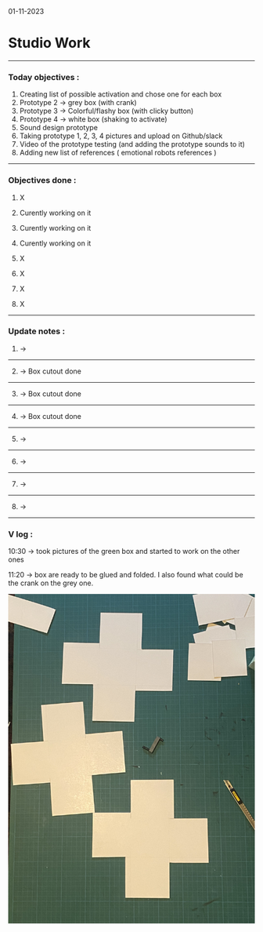 01-11-2023
# Studio Work 

---

### Today objectives :
1. Creating list of possible activation and chose one for each box
2. Prototype 2 -> grey box (with crank)
3. Prototype 3 -> Colorful/flashy box (with clicky button)
4. Prototype 4 -> white box (shaking to activate)
5. Sound design prototype
6. Taking prototype 1, 2, 3, 4 pictures and upload on Github/slack
7. Video of the prototype testing (and adding the prototype sounds to it)
8. Adding new list of references ( emotional robots references )

---

### Objectives done : 

1. X

2. Curently working on it

3. Curently working on it

4. Curently working on it

5. X 

6. X

7. X

8. X

---

### Update notes : 

1. -> 

---

2. -> Box cutout done 

---

3. -> Box cutout done 

---

4. -> Box cutout done 

---

5. ->

---

6. ->

---

7. ->

---
8. ->

---

### V log :

10:30 -> took pictures of the green box and started to work on the other ones

11:20 -> box are ready to be glued and folded. I also found what could be the crank on the grey one.

![boxCutout](images/box-proto-cutout.jpg)
